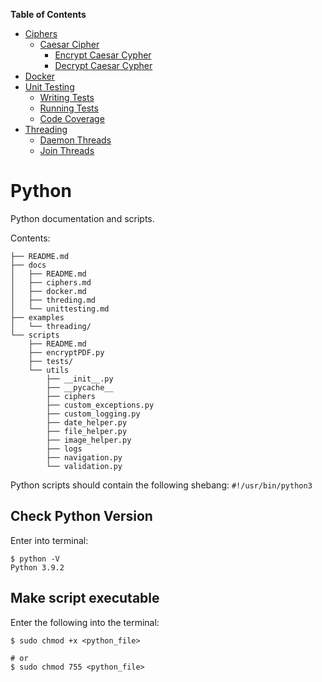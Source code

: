 
**Table of Contents**
- [Ciphers](docs/ciphers.md)
  - [Caesar Cipher](docs/ciphers.md#caesar-cipher)
    - [Encrypt Caesar Cypher](docs/ciphers.md#encrypt-caesar-cipher)
    - [Decrypt Caesar Cypher](docs/ciphers.md#decrypt-caesar-cipher)
- [Docker](docs/docker.md)
- [Unit Testing](docs/unittesting.md)
  - [Writing Tests](docs/unittesting.md#writing-tests)
  - [Running Tests](docs/unittesting.md#running-tests)
  - [Code Coverage](docs/unittesting.md#code-coverage)
- [Threading](docs/threding.md)
  - [Daemon Threads](docs/threding.md#daemon-threads)
  - [Join Threads](docs/threding.md#joining-threads)

# Python
Python documentation and scripts.

Contents:
```
├── README.md
├── docs
│   ├── README.md
│   ├── ciphers.md
│   ├── docker.md
│   ├── threding.md
│   └── unittesting.md
├── examples
│   └── threading/
└── scripts
    ├── README.md
    ├── encryptPDF.py
    ├── tests/
    └── utils
        ├── __init__.py
        ├── __pycache__
        ├── ciphers
        ├── custom_exceptions.py
        ├── custom_logging.py
        ├── date_helper.py
        ├── file_helper.py
        ├── image_helper.py
        ├── logs
        ├── navigation.py
        └── validation.py
```

Python scripts should contain the following shebang: `#!/usr/bin/python3`

## Check Python Version
Enter into terminal:
```shell
$ python -V
Python 3.9.2
```

## Make script executable
Enter the following into the terminal:
```shell
$ sudo chmod +x <python_file>

# or
$ sudo chmod 755 <python_file>
```
